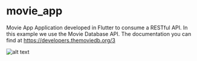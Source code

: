 # movie_app

Movie App
Application developed in Flutter to consume a RESTful API.
In this example we use the Movie Database API.
The documentation you can find at https://developers.themoviedb.org/3

![alt text](https://lh3.googleusercontent.com/kz7yBNu0Oj_zjvhJm0teMpIupaL3OPGDv6wh2-ribIuCoFNJsCVBXLLG2gOD3xr4pYPNIBvoQRjHnDFHzpZ2yQLvZBXgf9X_5pnbgljVBjeUMn90KGr7pFC1Ol8uGgHyTgiWEVDVaLA=w791-h611-no)



